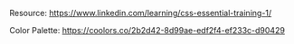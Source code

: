 Resource: https://www.linkedin.com/learning/css-essential-training-1/

Color Palette: https://coolors.co/2b2d42-8d99ae-edf2f4-ef233c-d90429
